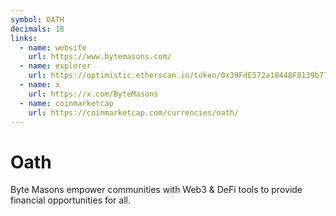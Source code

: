 ```yaml
---
symbol: OATH
decimals: 18
links:
  - name: website
    url: https://www.bytemasons.com/
  - name: explorer
    url: https://optimistic.etherscan.io/token/0x39FdE572a18448F8139b7788099F0a0740f51205
  - name: x
    url: https://x.com/ByteMasons
  - name: coinmarketcap
    url: https://coinmarketcap.com/currencies/oath/
---
```


# Oath

Byte Masons empower communities with Web3 & DeFi tools to provide financial opportunities for all.
